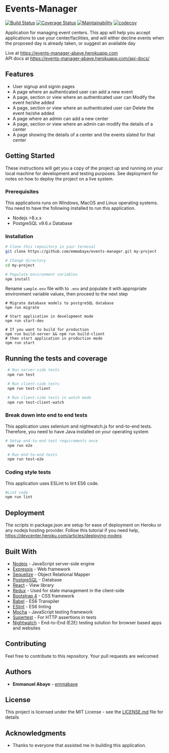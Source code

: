 # Events-Manager

[![Build Status](https://travis-ci.org/emmabaye/events-manager.svg?branch=development)](https://travis-ci.org/emmabaye/events-manager)
[![Coverage Status](https://coveralls.io/repos/github/emmabaye/events-manager/badge.svg?branch=development)](https://coveralls.io/github/emmabaye/events-manager?branch=development)
[![Maintainability](https://api.codeclimate.com/v1/badges/d2f4089952b77ab60b97/maintainability)](https://codeclimate.com/github/emmabaye/events-manager/maintainability)
[![codecov](https://codecov.io/gh/emmabaye/events-manager/branch/development/graph/badge.svg)](https://codecov.io/gh/emmabaye/events-manager)

Application for managing event centers. This app will help you accept applications
to use your center/facilities, and will either decline events when the proposed day
is already taken, or suggest an available day

Live at https://events-manager-abaye.herokuapp.com <br/>
API docs at https://events-manager-abaye.herokuapp.com/api-docs/

## Features

- User signup and signin pages
- A page where an authenticated user can add a new event
- A page, section or view where an authenticated user can Modify the event he/she added
- A page, section or view where an authenticated user can Delete the event he/she added
- A page where an admin can add a new center
- A page, section or view where an admin can modify the details of a center
- A page showing the details of a center and the events slated for that center

## Getting Started

These instructions will get you a copy of the project up and running on your local machine for development and testing purposes. See deployment for notes on how to deploy the project on a live system.

### Prerequisites

This applications runs on Windows, MacOS and Linux operating systems. You need to have the following installed to run this application.

- Nodejs >8.x.x
- PostgreSQL v9.6.x Database

### Installation

```bash
# Clone this repository in your terminal
git clone https://github.com/emmabaye/events-manager.git my-project

# Change directory
cd my-project

# Populate environment variables
npm install

```

Rename `sample.env` file with to `.env` and populate it with appropriate environment variable values, then proceed to the next step

```
# Migrate database models to postgreSQL database
npm run migrate

# Start application in development mode
npm run start-dev

# If you want to build for production
npm run build-server && npm run build-client
# then start application in production mode
npm run start
```

## Running the tests and coverage

```bash
 # Run server-side tests
 npm run test

 # Run client-side tests
 npm run test-client

 # Run client-side tests in watch mode
 npm run test-client-watch
```

### Break down into end to end tests

This application uses selenium and nightwatch.js for end-to-end tests. Therefore, you need to have Java installed on your operating system

```bash
# Setup end-to-end test requirements once
 npm run e2e

 # Run end-to-end tests
 npm run test-e2e
```

### Coding style tests

This application uses ESLint to lint ES6 code.

```bash
#Lint code
npm run lint
```

## Deployment

The scripts in package.json are setup for ease of deployment on Heroku or any nodejs hosting provider. Follow this tutorial if you need help, https://devcenter.heroku.com/articles/deploying-nodejs

## Built With

- [Nodejs](https://nodejs.org/en/) - JavaScript server-side engine
- [Expressjs](https://expressjs.com/) - Web framework
- [Sequelize](http://docs.sequelizejs.com/) - Object Relational Mapper
- [PostgreSQL](https://www.postgresql.org/) - Database
- [React](https://reactjs.org/) - View library
- [Redux](https://redux.js.org/) - Used for state management in the client-side
- [Bootstrap 4](https://v4-alpha.getbootstrap.com/) - CSS framework
- [Babel](https://babeljs.io/) - ES6 Transpiler
- [ESlint](https://eslint.org/) - ES6 linting
- [Mocha](https://mochajs.org/) - JavaScript testing framework
- [Supertest](https://v4-alpha.getbootstrap.com/) - For HTTP assertions in tests
- [Nightwatch](http://nightwatchjs.org/) - End-to-End (E2E) testing solution for browser based apps and websites

## Contributing

Feel free to contribute to this repository. Your pull requests are welcomed

## Authors

- **Emmanuel Abaye** - [emmabaye](https://github.com/emmabaye)

## License

This project is licensed under the MIT License - see the [LICENSE.md](LICENSE.md) file for details

## Acknowledgments

- Thanks to everyone that assisted me in building this application.
